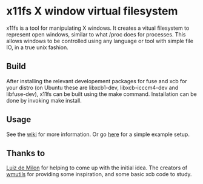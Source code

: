 x11fs X window virtual filesystem
=================================

x11fs is a tool for manipulating X windows.
It creates a vitual filesystem to represent open windows, similar to what /proc does for processes.
This allows windows to be controlled using any language or tool with simple file IO, in a true unix fashion.


Build
-----

After installing the relevant developement packages for fuse and xcb for your distro (on Ubuntu these are libxcb1-dev, libxcb-icccm4-dev and libfuse-dev), x11fs can be built using the make command.
Installation can be done by invoking make install.


Usage
-----

See the [wiki](https://github.com/sdhand/x11fs/wiki) for more information.
Or go [here](https://github.com/sdhand/x11fs/wiki/Example-Setup) for a simple example setup.


Thanks to
---------

[Luiz de Milon](https://github.com/kori) for helping to come up with the initial idea.
The creators of [wmutils](https://wmutils.io) for providing some inspiration, and some basic xcb code to study.
